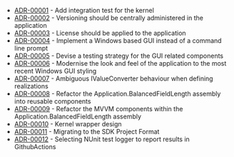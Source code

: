 

<!-- adrlog -->

* [ADR-00001](00001-Add-integration-test-for-the-kernel.md) - Add integration test for the kernel
* [ADR-00002](00002-Central-versioning-for-every-assembly.md) - Versioning should be centrally administered in the application
* [ADR-00003](00003-Licensing.md) - License should be applied to the application
* [ADR-00004](00004-GUI.md) - Implement a Windows based GUI instead of a command line prompt
* [ADR-00005](00005-Unit-Testing.md) - Devise a testing strategy for the GUI related components
* [ADR-00006](00006-GUI-Styling.md) - Modernise the look and feel of the application to the most recent Windows GUI styling
* [ADR-00007](00007-IValueConverter-Realisations.md) - Ambiguous IValueConverter behaviour when defining realizations
* [ADR-00008](00008-Refactor-Components.md) - Refactor the Application.BalancedFieldLength assembly into reusable components
* [ADR-00009](00009-Refactor-MVVM-Components.md) - Refactor the MVVM components within the Application.BalancedFieldLength assembly
* [ADR-00010](00010-KernelWrapperDesign.md) - Kernel wrapper design
* [ADR-00011](00011-Migrating-to-the-SDK-Project-Format.md) - Migrating to the SDK Project Format
* [ADR-00012](00012-Selecting-NUnit-test-logger-to-report-results-in-GithubActions.md) - Selecting NUnit test logger to report results in GithubActions

<!-- adrlogstop -->


